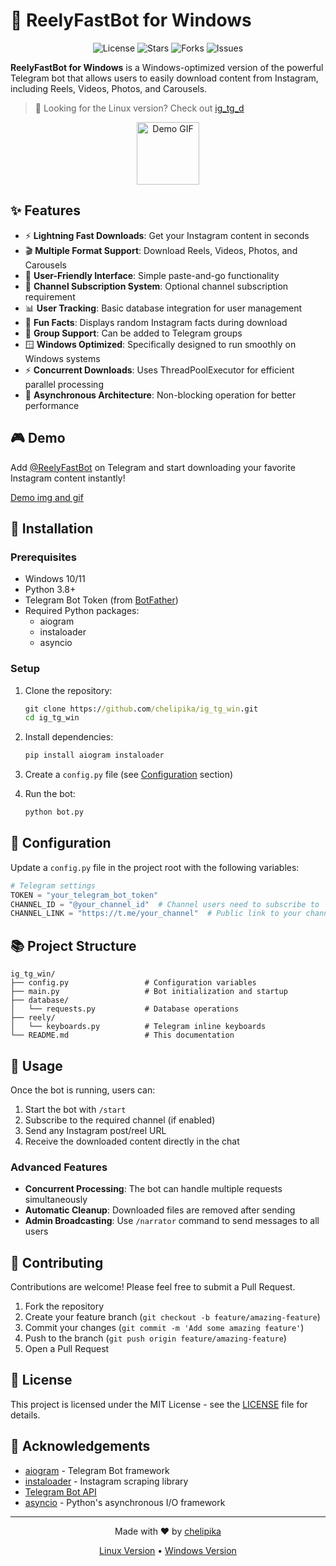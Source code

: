 # 🚀 ReelyFastBot for Windows


<p align="center">
  <img src="https://img.shields.io/github/license/chelipika/ig_tg_win" alt="License">
  <img src="https://img.shields.io/github/stars/chelipika/ig_tg_win" alt="Stars">
  <img src="https://img.shields.io/github/forks/chelipika/ig_tg_win" alt="Forks">
  <img src="https://img.shields.io/github/issues/chelipika/ig_tg_win" alt="Issues">
</p>

**ReelyFastBot for Windows** is a Windows-optimized version of the powerful Telegram bot that allows users to easily download content from Instagram, including Reels, Videos, Photos, and Carousels.

> 🔗 Looking for the Linux version? Check out [ig_tg_d](https://github.com/chelipika/ig_tg_d)

<p align="center">
  <img src="https://raw.githubusercontent.com/chelipika/ig_tg_win/main/assets/demo.gif" alt="Demo GIF" width="100">
</p>

## ✨ Features

- ⚡ **Lightning Fast Downloads**: Get your Instagram content in seconds
- 🎬 **Multiple Format Support**: Download Reels, Videos, Photos, and Carousels
- 📱 **User-Friendly Interface**: Simple paste-and-go functionality
- 🔄 **Channel Subscription System**: Optional channel subscription requirement
- 📊 **User Tracking**: Basic database integration for user management
- 🎁 **Fun Facts**: Displays random Instagram facts during download
- 👥 **Group Support**: Can be added to Telegram groups
- 🪟 **Windows Optimized**: Specifically designed to run smoothly on Windows systems
- ⚡ **Concurrent Downloads**: Uses ThreadPoolExecutor for efficient parallel processing
- 🔄 **Asynchronous Architecture**: Non-blocking operation for better performance

## 🎮 Demo

Add [@ReelyFastBot](https://t.me/ReelyFastBot) on Telegram and start downloading your favorite Instagram content instantly!

<a href="https://github.com/chelipika/ig_tg_win/blob/main/demo.md">Demo img and gif</a>

## 🔧 Installation

### Prerequisites

- Windows 10/11
- Python 3.8+
- Telegram Bot Token (from [BotFather](https://t.me/BotFather))
- Required Python packages:
  - aiogram
  - instaloader
  - asyncio

### Setup

1. Clone the repository:
   ```cmd
   git clone https://github.com/chelipika/ig_tg_win.git
   cd ig_tg_win
   ```

2. Install dependencies:
   ```cmd
   pip install aiogram instaloader
   ```

3. Create a `config.py` file (see [Configuration](#configuration) section)

4. Run the bot:
   ```cmd
   python bot.py
   ```

## 📝 Configuration

Update a `config.py` file in the project root with the following variables:

```python
# Telegram settings
TOKEN = "your_telegram_bot_token"
CHANNEL_ID = "@your_channel_id"  # Channel users need to subscribe to
CHANNEL_LINK = "https://t.me/your_channel"  # Public link to your channel
```

## 📚 Project Structure

```
ig_tg_win/
├── config.py                 # Configuration variables
├── main.py                   # Bot initialization and startup
├── database/
│   └── requests.py           # Database operations
├── reely/
│   └── keyboards.py          # Telegram inline keyboards
└── README.md                 # This documentation
```

## 🚀 Usage

Once the bot is running, users can:

1. Start the bot with `/start`
2. Subscribe to the required channel (if enabled)
3. Send any Instagram post/reel URL
4. Receive the downloaded content directly in the chat

### Advanced Features

- **Concurrent Processing**: The bot can handle multiple requests simultaneously
- **Automatic Cleanup**: Downloaded files are removed after sending
- **Admin Broadcasting**: Use `/narrator` command to send messages to all users

## 🙌 Contributing

Contributions are welcome! Please feel free to submit a Pull Request.

1. Fork the repository
2. Create your feature branch (`git checkout -b feature/amazing-feature`)
3. Commit your changes (`git commit -m 'Add some amazing feature'`)
4. Push to the branch (`git push origin feature/amazing-feature`)
5. Open a Pull Request

## 📜 License

This project is licensed under the MIT License - see the [LICENSE](LICENSE) file for details.

## 🙏 Acknowledgements

- [aiogram](https://github.com/aiogram/aiogram) - Telegram Bot framework
- [instaloader](https://github.com/instaloader/instaloader) - Instagram scraping library
- [Telegram Bot API](https://core.telegram.org/bots/api)
- [asyncio](https://docs.python.org/3/library/asyncio.html) - Python's asynchronous I/O framework

---

<p align="center">
  Made with ❤️ by <a href="https://github.com/chelipika">chelipika</a>
</p>

<p align="center">
  <a href="https://github.com/chelipika/ig_tg_d">Linux Version</a> •
  <a href="https://github.com/chelipika/ig_tg_win">Windows Version</a>
</p>
